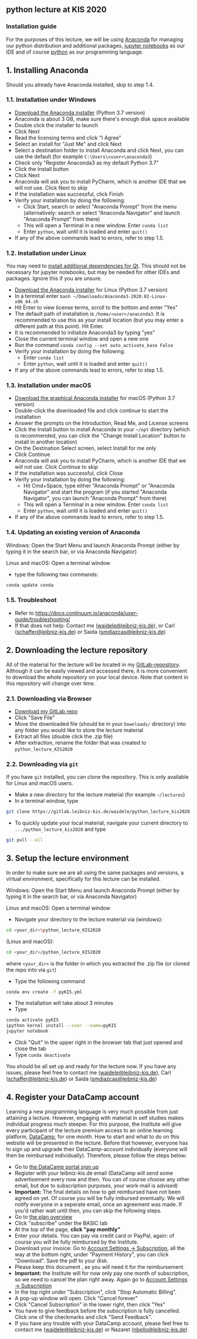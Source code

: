 ## python lecture at KIS 2020

### Installation guide

For the purposes of this lecture, we will be using [Anaconda](https://www.anaconda.com/distribution/) for managing our python distribution and additional packages, [jupyter notebooks](https://jupyter.org/try) as our IDE and of course [python](https://www.python.org/) as our programming language.

## 1. Installing Anaconda
Should you already have Anaconda installed, skip to step 1.4.

### 1.1. Installation under Windows
- [Download the Anaconda installer](https://www.anaconda.com/distribution/#windows) (Python 3.7 version)
- Anaconda is about 3 GB, make sure there's enough disk space available
- Double click the installer to launch
- Click Next
- Read the licensing terms and click "I Agree"
- Select an install for "Just Me" and click Next
- Select a destination folder to install Anaconda and click Next, you can use the default (for example `C:\Users\<user>\anaconda3`)
- Check only "Register Anaconda3 as my default Python 3.7"
- Click the Install button
- Click Next
- Anaconda will ask you to install PyCharm, which is another IDE that we will not use. Click Next to skip
- If the installation was successful, click Finish
- Verify your installation by doing the following:
    - Click Start, search or select "Anaconda Prompt" from the menu (alternatively: search or select "Anaconda Navigator" and launch "Anaconda Prompt" from there)
    - This will open a Terminal in a new window. Enter `conda list`
    - Enter `python`, wait until it is loaded and enter `quit()`
- If any of the above commands lead to errors, refer to step 1.5.

### 1.2. Installation under Linux
You may need to [install additional dependencies for Qt](https://docs.continuum.io/anaconda/install/linux/). This should not be necessary for jupyter notebooks, but may be needed for other IDEs and packages. Ignore this if you are unsure.

- [Download the Anaconda installer](https://www.anaconda.com/distribution/#linux) for Linux (Python 3.7 version)
- In a terminal enter `bash ~/Downloads/Anaconda3-2020.02-Linux-x86_64.sh`
- Hit Enter to view license terms, scroll to the bottom and enter "Yes"
- The default path of installation is `/home/<user>/anaconda3`. It is recommended to use this as your install location (but you may enter a different path at this point). Hit Enter.
- It is recommended to initialize Anaconda3 by typing "yes"
- Close the current terminal window and open a new one
- Run the command `conda config --set auto_activate_base False`
- Verify your installation by doing the following:
    - Enter `conda list`
    - Enter `python`, wait until it is loaded and enter `quit()`
- If any of the above commands lead to errors, refer to step 1.5.

### 1.3. Installation under macOS
- [Download the graphical Anaconda installer](https://www.anaconda.com/distribution/#macos) for macOS (Python 3.7 version)
- Double-click the downloaded file and click continue to start the installation
- Answer the prompts on the Introduction, Read Me, and License screens
- Click the Install button to install Anaconda in your `~/opt` directory (which is recommended, you can click the "Change Install Location" button to install in another location)
- On the Destination Select screen, select Install for me only
- Click Continue
- Anaconda will ask you to install PyCharm, which is another IDE that we will not use. Click Continue to skip
- If the installation was successful, click Close
- Verify your installation by doing the following:
    - Hit Cmd+Space, type either "Anaconda Prompt" or "Anaconda Navigator" and start the program (if you started "Anaconda Navigator", you can launch "Anaconda Prompt" from there)
    - This will open a Terminal in a new window. Enter `conda list`
    - Enter `python`, wait until it is loaded and enter `quit()`
- If any of the above commands lead to errors, refer to step 1.5.

### 1.4. Updating an existing version of Anaconda
Windows: Open the Start Menu and launch Anaconda Prompt (either by typing it in the search bar, or via Anaconda Navigator)

Linux and macOS: Open a terminal window
- type the following two commands:
```bash
conda update conda
```

### 1.5. Troubleshoot
- Refer to https://docs.continuum.io/anaconda/user-guide/troubleshooting/
- If that does not help: Contact me (waidele@leibniz-kis.de), or Carl (schaffer@leibniz-kis.de) or Saida (smdiazcas@leibniz-kis.de)

## 2. Downloading the lecture repository
All of the material for the lecture will be located in my [GitLab-repository](https://gitlab.leibniz-kis.de/waidele/python_lecture_kis2020). Although it can be easily viewed and accessed there, it is more convenient to download the whole repository on your local device. Note that content in this repository will change over time.

### 2.1. Downloading via Browser
- [Download my GitLab repo](https://gitlab.leibniz-kis.de/waidele/python_lecture_kis2020/-/archive/master/python_lecture_kis2020-master.zip)
- Click "Save File"
- Move the downloaded file (should be in your `Downloads/` directory) into any folder you would like to store the lecture material
- Extract all files (double click the .zip file)
- After extraction, rename the folder that was created to `python_lecture_KIS2020`

### 2.2. Downloading via `git`
If you have `git` installed, you can clone the repository. This is only available for Linux and macOS users.
- Make a new directory for the lecture material (for example `~/lectures`)
- In a terminal window, type 
```bash
git clone https://gitlab.leibniz-kis.de/waidele/python_lecture_kis2020.git
```
- To quickly update your local material, navigate your current directory to `.../python_lecture_kis2020` and type
```bash
git pull --all
```

## 3. Setup the lecture environment
In order to make sure we are all using the same packages and versions, a virtual environment, specifically for this lecture can be installed.

Windows: Open the Start Menu and launch Anaconda Prompt (either by typing it in the search bar, or via Anaconda Navigator)

Linux and macOS: Open a terminal window

- Navigate your directory to the lecture material via (windows):
```bash
cd <your_dir>\python_lecture_KIS2020
```
(Linux and macOS):
```bash
cd <your_dir>/python_lecture_KIS2020
```
where `<your_dir>` is the folder in which you extracted the .zip file (or cloned the repo into via `git`)

- Type the following command
```bash
conda env create -f pyKIS.yml
```
- The installation will take about 3 minutes
- Type 
```bash
conda activate pyKIS
ipython kernel install --user --name=pyKIS
jupyter notebook
```
- Click "Quit" in the upper right in the browser tab that just opened and close the tab
- Type `conda deactivate`

You should be all set up and ready for the lecture now. If you have any issues, please feel free to contact me (waidele@leibniz-kis.de), Carl (schaffer@leibniz-kis.de) or Saida (smdiazcas@leibniz-kis.de)

## 4. Register your DataCamp account
Learning a new programming language is very much possible from just attaining a lecture. However, engaging with material in self studies makes individual progress much steeper. For this purpose, the Institute will give every participant of the lecture premium access to an online learning platform, [DataCamp](https://www.datacamp.com), for one month. How to start and what to do on this website will be presented in the lecture. Before that however, everyone has to sign up and upgrade their DataCamp-account individually (everyone will then be reimbursed individually). Therefore, please follow the steps below:

- Go to [the DataCamp portal sign up](https://www.datacamp.com/users/sign_up)
- Register with your leibniz-kis.de email (DataCamp will send some advertisement every now and then. You can of course choose any other email, but due to subscription purposes, your work-mail is advised)
- **Important:** The final details on how to get reimbursed have not been agreed on yet.  Of course you will be fully imbursed eventually. We will notify everyone in a seperate email, once an agreement was made. If you'd rather wait until then, you can skip the following steps.
- Go to [the plan overview](https://www.datacamp.com/pricing)
- Click "subscribe" under the BASIC tab
- At the top of the page, **click "pay monthly"**
- Enter your details. You can pay via credit card or PayPal, again: of course you will 
be fully reimbursed by the Institute.
- Download your invoice: Go to [Account Settings -> Subscription](https://www.datacamp.com/profile/account_settings/subscription), all the way at the bottom right, under "Payment History", you can click "Download". Save the pdf to your disk.
- Please keep this document , as you will need it for the reimbursement.
- **Important:** the Institute will for now only pay one month of subscription, so we need to cancel the plan right away. Again go to [Account Settings -> Subscription](https://www.datacamp.com/profile/account_settings/subscription)
- In the top right under "Subscription", click "Stop Automatic Billing".
- A pop-up window will open. Click "Cancel forever"
- Click "Cancel Subscription" in the lower right, then click "Yes"
- You have to give feedback before the subscription is fully cancelled. Click one of the checkmarks and click "Send Feedback".
- If you have any trouble with your DataCamp account, please feel free to contact me (waidele@leibniz-kis.de) or Nazaret (nbello@leibniz-kis.de)
